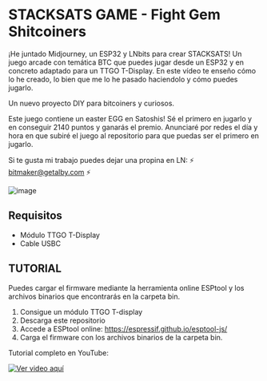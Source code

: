 # STACKSATS GAME - Fight Gem Shitcoiners

¡He juntado Midjourney, un ESP32 y LNbits para crear STACKSATS! Un juego arcade con temática BTC que puedes jugar desde un ESP32 y en concreto adaptado para un TTGO T-Display. En este vídeo te enseño cómo lo he creado, lo bien que me lo he pasado haciendolo y cómo puedes jugarlo. 

Un nuevo proyecto DIY para bitcoiners y curiosos.

Este juego contiene un easter EGG en Satoshis! Sé el primero en jugarlo y en conseguir 2140 puntos y ganarás el premio.
Anunciaré por redes el día y hora en que subiré el juego al repositorio para que puedas ser el primero en jugarlo.

Si te gusta mi trabajo puedes dejar una propina en LN: ⚡ bitmaker@getalby.com ⚡

![image](https://github.com/BitMaker-hub/Seeder/blob/master/Images/Miniatura.jpg)

## Requisitos
- Módulo TTGO T-Display
- Cable USBC

## TUTORIAL
Puedes cargar el firmware mediante la herramienta online ESPtool y los archivos binarios que encontrarás en la carpeta bin.

1. Consigue un módulo TTGO T-display
1. Descarga este repositorio
1. Accede a ESPtool online: https://espressif.github.io/esptool-js/
1. Carga el firmware con los archivos binarios de la carpeta bin.

Tutorial completo en YouTube:

[![Ver video aquí](https://img.youtube.com/vi/RpIwKoSdISw/0.jpg)](https://youtu.be/RpIwKoSdISw) 
